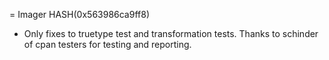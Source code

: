 = Imager HASH(0x563986ca9ff8)

- Only fixes to truetype test and transformation tests.  Thanks to schinder of cpan testers for testing and reporting.